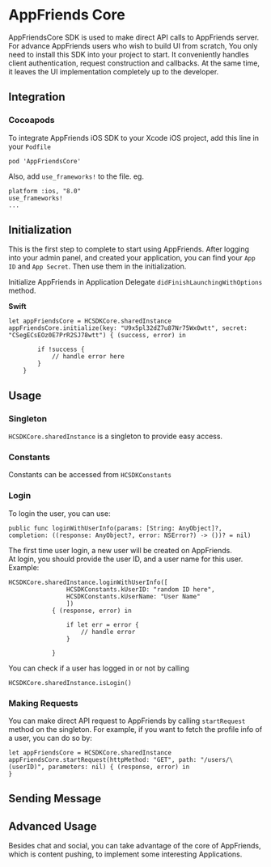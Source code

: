 # AppFriends Core
AppFriendsCore SDK is used to make direct API calls to AppFriends server. For advance AppFriends users who wish to build UI from scratch, You only need to install this SDK into your project to start. It conveniently handles client authentication, request construction and callbacks. At the same time, it leaves the UI implementation completely up to the developer. 

## Integration

### Cocoapods
To integrate AppFriends iOS SDK to your Xcode iOS project, add this line in your `Podfile`

	pod 'AppFriendsCore'

Also, add `use_frameworks!` to the file. eg.

	platform :ios, "8.0"
	use_frameworks!
	...
	
## Initialization

This is the first step to complete to start using AppFriends. After logging into your admin panel, and created your application, you can find your `App ID` and `App Secret`. Then use them in the initialization.

Initialize AppFriends in Application Delegate `didFinishLaunchingWithOptions` method.

**Swift**

	let appFriendsCore = HCSDKCore.sharedInstance
    appFriendsCore.initialize(key: "U9x5pl32dZ7u87Nr75Wx0wtt", secret: "CSegECsEOz0E7PrR2SJ78wtt") { (success, error) in
            
            if !success {
                // handle error here
            }
        }
        
## Usage

### Singleton
`HCSDKCore.sharedInstance` is a singleton to provide easy access.

### Constants
Constants can be accessed from `HCSDKConstants`

### Login
To login the user, you can use:

	public func loginWithUserInfo(params: [String: AnyObject]?, completion: ((response: AnyObject?, error: NSError?) -> ())? = nil)
	
The first time user login, a new user will be created on AppFriends.	
At login, you should provide the user ID, and a user name for this user. Example:

	HCSDKCore.sharedInstance.loginWithUserInfo([
                    HCSDKConstants.kUserID: "random ID here",
                    HCSDKConstants.kUserName: "User Name"
                    ])
                { (response, error) in
                    
                    if let err = error {
                    	// handle error
                    }
                    
                }
You can check if a user has logged in or not by calling

	HCSDKCore.sharedInstance.isLogin()


### Making Requests
You can make direct API request to AppFriends by calling `startRequest` method on the singleton. For example, if you want to fetch the profile info of a user, you can do so by:

```
let appFriendsCore = HCSDKCore.sharedInstance
appFriendsCore.startRequest(httpMethod: "GET", path: "/users/\(userID)", parameters: nil) { (response, error) in
}
```

## Sending Message


## Advanced Usage
Besides chat and social, you can take advantage of the core of AppFriends, which is content pushing, to implement some interesting Applications. 
